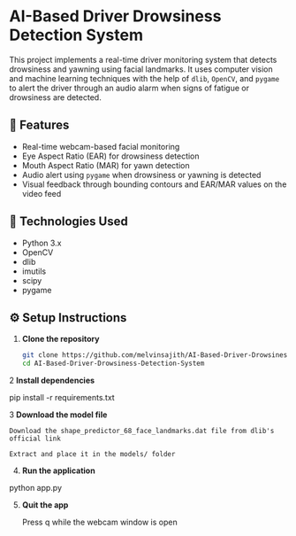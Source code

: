 # AI-Based Driver Drowsiness Detection System

This project implements a real-time driver monitoring system that detects drowsiness and yawning using facial landmarks. It uses computer vision and machine learning techniques with the help of `dlib`, `OpenCV`, and `pygame` to alert the driver through an audio alarm when signs of fatigue or drowsiness are detected.

## 🚀 Features

- Real-time webcam-based facial monitoring
- Eye Aspect Ratio (EAR) for drowsiness detection
- Mouth Aspect Ratio (MAR) for yawn detection
- Audio alert using `pygame` when drowsiness or yawning is detected
- Visual feedback through bounding contours and EAR/MAR values on the video feed

## 🧠 Technologies Used

- Python 3.x
- OpenCV
- dlib
- imutils
- scipy
- pygame


## ⚙️ Setup Instructions

1. **Clone the repository**
   ```bash
   git clone https://github.com/melvinsajith/AI-Based-Driver-Drowsiness-Detection-System.git
   cd AI-Based-Driver-Drowsiness-Detection-System


2 **Install dependencies**

pip install -r requirements.txt

3 **Download the model file**

    Download the shape_predictor_68_face_landmarks.dat file from dlib's official link

    Extract and place it in the models/ folder

4. **Run the application**

python app.py

5. **Quit the app**

    Press q while the webcam window is open


